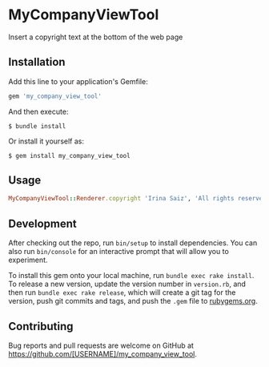 # MyCompanyViewTool

Insert a copyright text at the bottom of the web page

## Installation

Add this line to your application's Gemfile:

```ruby
gem 'my_company_view_tool'
```

And then execute:

    $ bundle install

Or install it yourself as:

    $ gem install my_company_view_tool

## Usage

```ruby
MyCompanyViewTool::Renderer.copyright 'Irina Saiz', 'All rights reserved'
```

## Development

After checking out the repo, run `bin/setup` to install dependencies. You can also run `bin/console` for an interactive prompt that will allow you to experiment.

To install this gem onto your local machine, run `bundle exec rake install`. To release a new version, update the version number in `version.rb`, and then run `bundle exec rake release`, which will create a git tag for the version, push git commits and tags, and push the `.gem` file to [rubygems.org](https://rubygems.org).

## Contributing

Bug reports and pull requests are welcome on GitHub at https://github.com/[USERNAME]/my_company_view_tool.

